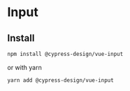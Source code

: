 # Input

## Install

```bash
npm install @cypress-design/vue-input
```

or with yarn

```bash
yarn add @cypress-design/vue-input
```
